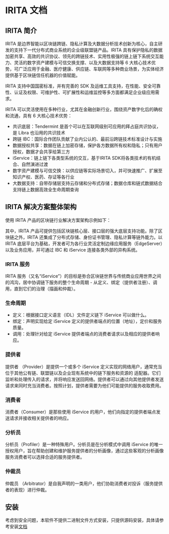# IRITA 文档

## IRITA 简介

IRITA 是边界智能以区块链跨链、隐私计算及大数据分析技术创新为核心，自主研发的支持下一代分布式商业系统的企业级联盟链产品。IRITA 具有保护隐私的数据加密共享、高效的共识协议、领先的跨链技术、实用性极强的链上链下系统交互能力、灵活的数字资产建模与可信交换支撑、以及大数据支持等 6 大核心技术优势，可广泛应用于金融、医疗健康、供应链、车联网等多种商业场景，为实体经济提供基于区块链信任机器的价值赋能。

IRITA 支持中国国密标准，并有完善的 SDK 及运维工具支持，在性能、安全可靠性、认证及权限、可维护性、可扩展性和运维监控等多方面都满足企业级应用需求。

IRITA 可以灵活使用在多种行业，尤其在金融创新行业，围绕资产数字化后的确权和流通，具有 6 大核心技术优势：

- 共识底层：Tendermint 是首个可以在互联网级别可应用的拜占庭共识协议，是 Libra 也沿用的共识技术
- 跨链 IBC：国际合作团队贡献了业内公认的、最前沿跨链技术标准设计与实施
- 数据授权共享：数据在链上加密存储，保护各方数据所有权和隐私；只有用户授权，数据才会共享给第三方
- iService：链上链下各类型系统的交互，基于IRITA SDK将各类技术的有机结合、自然演进过渡
- 数字资产建模与可信交换：以供应链等实际场景切入，并可快速推广、扩展至知识产权、医药、存证等各行业
- 大数据支持：自带存储层支持云存储和分布式存储；数据仓库和链式数据结合支持链上数据高效全生命周期查询

## IRITA 解决方案整体架构

使用 IRITA 产品的区块链行业解决方案架构示例如下：

其中，IRITA 产品可提供包括区块链核心层、接口层的强大底层支持功能。除了区块链之外，IRITA 还集成了分布式存储、身份证书管理、隐私计算等链外能力。以 IRITA 底层平台为基础，开发者可为各行业灵活定制边缘应用服务（EdgeServer）以及业务应用，并可通过 IBC 和 iService 连接各类外部的异构系统。

### IRITA 服务

IRITA 服务（又名“iService”）的目标是弥合区块链世界与传统商业应用世界之间的鸿沟，居中协调链下服务的整个生命周期 - 从定义、绑定（提供者注册）、调用，直到它们的治理（描画和仲裁）。

### 生命周期

- 定义：根据接口定义语言（IDL）文件定义链下 iService 可以做什么。
- 绑定：声明实现给​​定 iService 定义的提供者端点的位置（地址），定价和服务质量。
- 调用：处理针对给定 iService 提供者端点的消费者请求以及相应的提供者响应。

### 提供者

提供者 （Provider）是提供一个或多个 iService 定义实现的网络用户，通常充当位于其他公有链、联盟链以及企业现有系统中的链下服务和资源的 适配器。它们监听和处理传入的请求，并将响应发送回网络。提供者可以通过向其他提供者发送请求来同时充当消费者。按照计划，提供者需要为他们可能提供的服务收取费用。

### 消费者

消费者（Consumer）是那些使用 iService 的用户，他们向指定的提供者端点发送请求并接收相关提供者的响应。

### 分析员

分析员（Profiler）是一种特殊用户。分析员是在分析模式中调用 iService 的唯一授权用户，旨在帮助创建和维护服务提供者的分析画像，通过这些客观的分析画像服务消费者可以选择合适的服务提供者。

### 仲裁员

仲裁员 （Arbitrator）是自我声明的一类用户，他们协助消费者对投诉（服务提供者的表现）进行仲裁。

## 安装

考虑到安全问题，本软件不提供二进制文件方式安装，只提供源码安装，具体请参考安装[文档](installation/installation.md)
